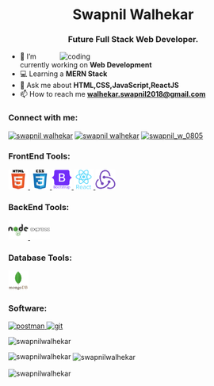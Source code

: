 <h1 align="center">Swapnil Walhekar</h1> 
<h3 align="center">Future Full Stack Web Developer.</h3>
<img
src="https://camo.githubusercontent.com/cae12fddd9d6982901d82580bdf321d81fb299141098ca1c2d4891870827bf17/68747470733a2f2f6d69726f2e6d656469756d2e636f6d2f6d61782f313336302f302a37513379765349765f7430696f4a2d5a2e676966"
  alt="coding"
  align="right"
  width="400px"
/>

- 🔭 I’m currently working on **Web Development**
- 💻 Learning a **MERN Stack**
- 💬 Ask me about **HTML,CSS,JavaScript,ReactJS** 
- 📫 How to reach me **walhekar.swapnil2018@gmail.com**

<h3 align="left">Connect with me:</h3>
<p align="left">
  <a href="https://www.linkedin.com/in/swapnil-walhekar-a1617a209/" target="blank"
    ><img
      align="center"
      src="https://upload.wikimedia.org/wikipedia/commons/8/81/LinkedIn_icon.svg"
      alt="swapnil walhekar"
      height="30"
      width="40"
  /></a>
  <a href="https://www.facebook.com/swapnil.walhekar.16" target="blank"
    ><img
      align="center"
      src="https://raw.githubusercontent.com/rahuldkjain/github-profile-readme-generator/master/src/images/icons/Social/facebook.svg"
      alt="swapnil walhekar"
      height="30"
      width="40"
  /></a>
  <a href="https://www.instagram.com/swapnil_w_0805" target="blank"
    ><img
      align="center"
      src="https://raw.githubusercontent.com/rahuldkjain/github-profile-readme-generator/master/src/images/icons/Social/instagram.svg"
      alt="swapnil_w_0805"
      height="30"
      width="40"
  /></a>
</p>
  
<h3 align="left">FrontEnd Tools:</h3>
<p align="left">
  <a href="https://www.w3.org/html/" target="_blank" rel="noreferrer">
    <img
      src="https://raw.githubusercontent.com/devicons/devicon/master/icons/html5/html5-original-wordmark.svg"
      alt="html5"
      width="40"
      height="40"
    />
  </a>

  <a href="https://www.w3schools.com/css/" target="_blank" rel="noreferrer">
    <img
      src="https://raw.githubusercontent.com/devicons/devicon/master/icons/css3/css3-original-wordmark.svg"
      alt="css3"
      width="40"
      height="40"
    />
  </a>

  <a href="https://getbootstrap.com" target="_blank" rel="noreferrer">
    <img
      src="https://raw.githubusercontent.com/devicons/devicon/master/icons/bootstrap/bootstrap-plain-wordmark.svg"
      alt="bootstrap"
      width="40"
      height="40"
    />
  </a>
  
  <a href="https://reactjs.org/" target="_blank" rel="noreferrer">
    <img
      src="https://raw.githubusercontent.com/devicons/devicon/master/icons/react/react-original-wordmark.svg"
      alt="react"
      width="40"
      height="40"
    />
  </a>
  <a href="https://redux.js.org" target="_blank" rel="noreferrer">
    <img
      src="https://raw.githubusercontent.com/devicons/devicon/master/icons/redux/redux-original.svg"
      alt="redux"
      width="40"
      height="40"
    />
  </a>
</p>
<h3 align="left">BackEnd Tools:</h3>
<p align="left">
  <a href="https://nodejs.org" target="_blank" rel="noreferrer">
    <img
      src="https://raw.githubusercontent.com/devicons/devicon/master/icons/nodejs/nodejs-original-wordmark.svg"
      alt="nodejs"
      width="40"
      height="40"
    />
  </a>
  <a href="https://expressjs.com" target="_blank" rel="noreferrer">
    <img
      src="https://raw.githubusercontent.com/devicons/devicon/master/icons/express/express-original-wordmark.svg"
      alt="express"
      width="40"
      height="40"
    />
  </a>
</p>

<h3 align="left">Database Tools:</h3>
<p align="left">
  <a href="https://www.mongodb.com/" target="_blank" rel="noreferrer">
    <img
      src="https://raw.githubusercontent.com/devicons/devicon/master/icons/mongodb/mongodb-original-wordmark.svg"
      alt="mongodb"
      width="40"
      height="40"
    />
  </a>
</p>

<h3 align="left">Software:</h3>
<p align="left">
   <a href="https://postman.com" target="_blank" rel="noreferrer">
    <img
      src="https://www.vectorlogo.zone/logos/getpostman/getpostman-icon.svg"
      alt="postman"
      width="40"
      height="40"
    />
  </a>
  <a href="https://git-scm.com/" target="_blank" rel="noreferrer">
    <img
      src="https://www.vectorlogo.zone/logos/git-scm/git-scm-icon.svg"
      alt="git"
      width="40"
      height="40"
  /></a>
</p>

<p align="left">
  <img
    src="https://komarev.com/ghpvc/?username=swapnilwalhekar&label=Profile%20views&color=0e75b6&style=flat"
    alt="swapnilwalhekar"
  />
</p>

<p>
  <img
    align="left"
    src="https://github-readme-stats.vercel.app/api/top-langs?username=swapnilwalhekar&show_icons=true&locale=en&layout=compact"
    alt="swapnilwalhekar"
  />
</p>

<p>
  &nbsp;<img
    align="center"
    src="https://github-readme-stats.vercel.app/api?username=swapnilwalhekar&show_icons=true&locale=en"
    alt="swapnilwalhekar"
  />
</p>

<p>
  <img
    align="center"
    src="https://github-readme-streak-stats.herokuapp.com/?user=swapnilwalhekar&"
    alt="swapnilwalhekar"
  />
</p>
